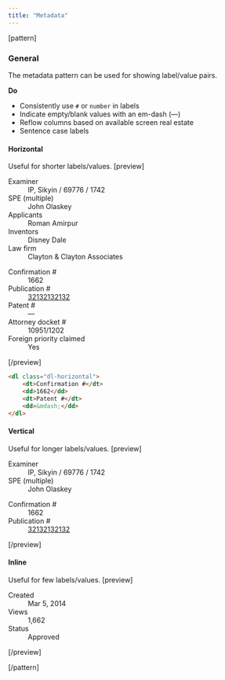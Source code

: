 ```yaml
---
title: "Metadata"
---
```


[pattern]
### General
The metadata pattern can be used for showing label/value pairs.

__Do__
- Consistently use `#` or `number` in labels
- Indicate empty/blank values with an em-dash (&mdash;)
- Reflow columns based on available screen real estate
- Sentence case labels


#### Horizontal
Useful for shorter labels/values.
[preview]
<div class="row">
    <div class="col-md-6">
        <dl class="dl-horizontal">
            <dt>Examiner</dt>
            <dd>IP, Sikyin / 69776 / 1742</dd>
            <dt>SPE (multiple)</dt>
            <dd>John Olaskey</dd>
            <dt>Applicants</dt>
            <dd>Roman Amirpur</dd>
            <dt>Inventors</dt>
            <dd>Disney Dale</dd>
            <dt>Law firm</dt>
            <dd>Clayton & Clayton Associates</dd>
        </dl>
    </div>
    <div class="col-md-6">
        <dl class="dl-horizontal">
            <dt>Confirmation #</dt>
            <dd>1662</dd>
            <dt>Publication #</dt>
            <dd><a href="">32132132132 <i class="icon icon-external-link"></i></a></dd>
            <dt>Patent #</dt>
            <dd>&mdash;</dd>
            <dt>Attorney docket #</dt>
            <dd>10951/1202</dd>
            <dt>Foreign priority claimed</dt>
            <dd>Yes</dd>
        </dl>
    </div>
</div>
[/preview]

```html
<dl class="dl-horizontal">
    <dt>Confirmation #</dt>
    <dd>1662</dd>
    <dt>Patent #</dt>
    <dd>&mdash;</dd>
</dl>
```

#### Vertical
Useful for longer labels/values.
[preview]
<div class="row">
    <div class="col-sm-6">
        <dl>
            <dt>Examiner</dt>
            <dd>IP, Sikyin / 69776 / 1742</dd>
            <dt>SPE (multiple)</dt>
            <dd>John Olaskey</dd>
        </dl>
    </div>
    <div class="col-sm-6">
        <dl>
            <dt>Confirmation #</dt>
            <dd>1662</dd>
            <dt>Publication #</dt>
            <dd><a href="">32132132132 <i class="icon icon-external-link"></i></a></dd>
        </dl>
    </div>
</div>
[/preview]

#### Inline
Useful for few labels/values.
[preview]
<div class="row">
    <div class="col-sm-12">
        <dl class="dl-inline">
            <dt>Created</dt>
            <dd>Mar 5, 2014</dd>
            <dt>Views</dt>
            <dd>1,662</dd>
            <dt>Status</dt>
            <dd>Approved</dd>
        </dl>
    </div>
</div>
[/preview]

[/pattern]

